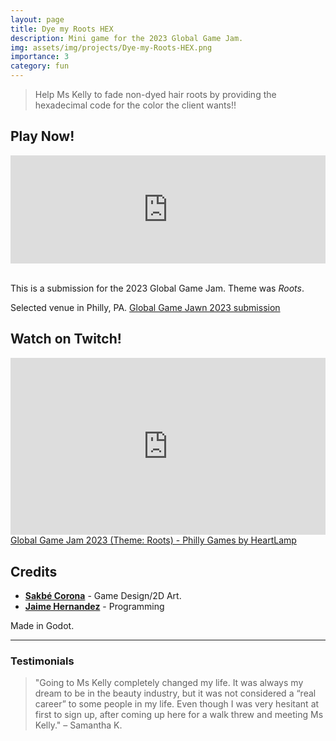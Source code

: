 ```yaml
---
layout: page
title: Dye my Roots HEX
description: Mini game for the 2023 Global Game Jam.
img: assets/img/projects/Dye-my-Roots-HEX.png
importance: 3
category: fun
---
```


> Help Ms Kelly to fade non-dyed hair roots by providing the hexadecimal code for the color the client wants!!

## Play Now!

<div>
    <style>
        .itch-widget-container {
            display: block;
            margin-left: auto;
            margin-right: auto;
            position: relative;
            padding-bottom: 173px;
            height: 0;
            overflow: hidden;
            max-width: 558px;
        }
        .itch-widget-container iframe,
        .itch-widget-container object,
        .itch-widget-container embed {
            position: absolute;
            top: 0;
            left: 0;
            width: 100%;
            height: 100%;
        }
    </style>
    <div class='itch-widget-container'>
        <iframe src="https://itch.io/embed/1913892?linkback=true&amp;border_width=3&amp;bg_color=272323&amp;fg_color=e4e2dc&amp;link_color=fa70c9&amp;border_color=653757" width="556" height="171" frameborder="0"><a href="https://aestial.itch.io/dye-my-roots-hex">Dye my Roots HEX by Liquid Cat</a></iframe>
    </div>
</div>

<br>

This is a submission for the 2023 Global Game Jam. Theme was *Roots*.

Selected venue in Philly, PA. [Global Game Jawn 2023 submission](https://globalgamejam.org/2023/jam-sites/global-game-jam-philly)
<br>

## Watch on Twitch!

<div>
    <style>
        .embed-container {
            position: relative;
            padding-bottom: 56.25%;
            height: 0;
            overflow: hidden;
            max-width: 100%;
        }
        .embed-container iframe,
        .embed-container object,
        .embed-container embed {
            position: absolute;
            top: 0;
            left: 0;
            width: 100%;
            height: 100%;
        }
    </style>
    <div class='embed-container'>
        <iframe src="https://player.twitch.tv/?video=1736783207&parent=aestial.github.io" frameborder="0" allowfullscreen="true" scrolling="no" height="378" width="620"></iframe>
    </div>
</div>
<div class="caption">
    <a href="https://www.twitch.tv/videos/1736783207" target="_blank">Global Game Jam 2023 (Theme: Roots) - Philly Games by HeartLamp</a>
</div>


## Credits
- [**Sakbé Corona**](https://dori.science/) - Game Design/2D Art.
- [**Jaime Hernandez**](https://dori.science/) - Programming

Made in Godot.

---
### Testimonials
> "Going to Ms Kelly completely changed my life. It was always my dream to be in the beauty industry, but it was not considered a “real career” to some people in my life. Even though I was very hesitant at first to sign up, after coming up here for a walk threw and meeting Ms Kelly."
> – Samantha K.